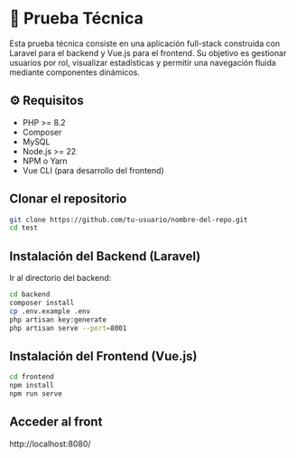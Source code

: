 # 📂 Prueba Técnica

Esta prueba técnica consiste en una aplicación full-stack construida con Laravel para el backend y Vue.js para el frontend. Su objetivo es gestionar usuarios por rol, visualizar estadísticas y permitir una navegación fluida mediante componentes dinámicos.

## ⚙️ Requisitos

- PHP >= 8.2
- Composer  
- MySQL
- Node.js >= 22 
- NPM o Yarn  
- Vue CLI (para desarrollo del frontend)

##  Clonar el repositorio
```bash
git clone https://github.com/tu-usuario/nombre-del-repo.git
cd test
```

## Instalación del Backend (Laravel)

Ir al directorio del backend:
```bash
cd backend
composer install
cp .env.example .env
php artisan key:generate
php artisan serve --port=8001
```

## Instalación del Frontend (Vue.js)
```bash
cd frontend
npm install
npm run serve
```

## Acceder al front
http://localhost:8080/